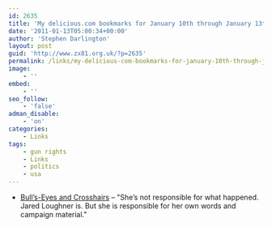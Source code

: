 ```yaml
---
id: 2635
title: 'My delicious.com bookmarks for January 10th through January 13th'
date: '2011-01-13T05:00:34+00:00'
author: 'Stephen Darlington'
layout: post
guid: 'http://www.zx81.org.uk/?p=2635'
permalink: /links/my-delicious-com-bookmarks-for-january-10th-through-january-13th.html
image:
    - ''
embed:
    - ''
seo_follow:
    - 'false'
adman_disable:
    - 'on'
categories:
    - Links
tags:
    - gun rights
    - Links
    - politics
    - usa
---
```


- [Bull’s-Eyes and Crosshairs](http://daringfireball.net/2011/01/bullseyes_and_crosshairs) – "She’s not responsible for what happened. Jared Loughner is. But she is responsible for her own words and campaign material."